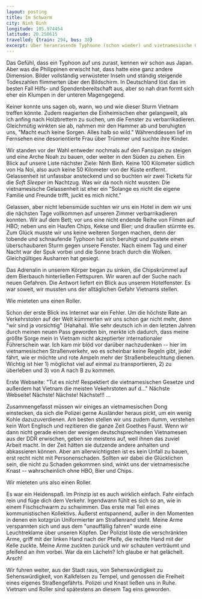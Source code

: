 ```yaml
---
layout: posting
title: Im Schwarm
city: Ninh Binh
longitude: 105.974454
latitude: 20.250615
travelled: {train: 294, bus: 38}
excerpt: Über heranrasende Typhoone (schon wieder) und vietnamesische Gelassenheit, als auch internationale Führerscheine und das wahre kommunistische Kollektiv.
---
```


Das Gefühl, dass ein Typhoon auf uns zurast, kennen wir schon aus Japan. Aber was die Philippinen erwischt hat, dass hatte eine ganz andere Dimension. Bilder vollständig verwüsteter Inseln und ständig steigende Todeszahlen flimmerten über den Bildschirm. In Deutschland löst das im besten Fall Hilfs- und Spendenbereitschaft aus, aber so nah dran formt sich eher ein Klumpen in der unteren Magengegend. 

Keiner konnte uns sagen ob, wann, wo und wie dieser Sturm Vietnam treffen könnte. Zudem reagierten die Einheimischen eher gelangweilt, als ich anfing nach Holzbrettern zu suchen, um die Fenster zu verbarrikadieren. Gleichmütig winkten sie ab, nahmen mir den Hammer ab und beruhigten uns, "Macht euch keine Sorgen. Alles halb so wild." Währenddessen lief im Fernsehen eine desorientierte Frau über Trümmer und suchte ihre Kinder.

Wir standen vor der Wahl entweder nochmals auf den Fansipan zu steigen und eine Arche Noah zu bauen, oder weiter in den Süden zu ziehen. Ein Blick auf unsere Liste nächster Ziele: Ninh Binh. Keine 100 Kilometer südlich von Ha Noi, also auch keine 50 Kilometer von der Küste entfernt. Gelassenheit ist unfassbar ansteckend und so buchten wir zwei Tickets für die _Soft Sleeper_ im Nachtzug. Was wir da noch nicht wussten: Die vietnamesische Gelassenheit ist eher ein "Solange es nicht die eigene Familie und Freunde trifft, juckt es mich nicht."

Gelassen, aber nicht lebensmüde suchten wir uns ein Hotel in dem wir uns die nächsten Tage vollkommen auf unseren Zimmer verbarrikadieren konnten. Wir auf dem Bett; vor uns eine nicht endende Reihe von Filmen auf HBO; neben uns ein Haufen Chips, Kekse und Bier; und draußen stürmte es. Zum Glück musste wir uns keine weiteren Sorgen machen, denn der tobende und schnaufende Typhoon hat sich beruhigt und pustete einen überschaubaren Sturm gegen unsere Fenster. Nach einem Tag und einer Nacht war der Spuk vorbei und die Sonne brach durch die Wolken. Gleichgültiges Ausharren hat gesiegt.

Das Adrenalin in unserem Körper began zu sinken, die Chipskrümmel auf dem Bierbauch hinterließen Fettspuren. Wir waren auf der Suche nach neuen Gefahren. Die Antwort liefert ein Blick aus unserem Hotelfenster. Es war soweit, wir mussten uns der alltäglichen Gefahr Vietnams stellen. 

Wie mieteten uns einen Roller. 

Schon der erste Blick ins Internet war ein Fehler. Um die höchste Rate an Verkehrstoten auf der Welt kümmerten wir uns schon gar nicht mehr, denn "wir sind ja vorsichtig" (Hahaha). Wie sehr deutsch ich in den letzten Jahren durch meinen neuen Pass geworden bin, merkte ich dadurch, dass meine größte Sorge mein in Vietnam nicht akzeptierter internationaler Führerschein war. Ich kam mir blöd vor darüber nachzudenken -- hier im vietnamesischen Straßenverkehr, wo es scheinbar keine Regeln gibt, jeder fährt, wie er möchte und rote Ampeln mehr der Straßenbeleuchtung dienen. Wichtig ist hier 1) möglichst viel auf einmal zu transportieren, 2) zu überleben und 3) von A nach B zu kommen. 

Erste Webseite: "Tut es nicht! Respektiert die vietnamesischen Gesetze und außerdem hat Vietnam die meisten Vekehrstoten auf d..." Nächste Webseite! Nächste! Nächste! Nächste!!! ...

Zusammengefasst müssen wir einiges an vietnamesischen Dong einstecken, da sich die Polizei gerne Ausländer heraus pickt, um ein wenig Kohle dazuzuverdienen. Am besten stellen wir uns zudem dumm, verstehen kein Wort Englisch und rezitieren die ganze Zeit Goethes Faust. Wenn wir dann nicht gerade einen der wenigen deutschsprechenden Vietnamesen aus der DDR erwischen, geben sie meistens auf, weil ihnen das zuviel Arbeit macht. In der Zeit hätten sie dutzende andere anhalten und abkassieren können. Aber am allerwichtigsten ist es kein Unfall zu bauen, erst recht nicht mit Personenschaden. Sollten wir dabei die Glücklichen sein, die nicht zu Schaden gekommen sind, winkt uns der vietnamesische Knast -- wahrscheinlich ohne HBO, Bier und Chips.

Wir mieteten uns also einen Roller.

Es war ein Heidenspaß. Im Prinzip ist es auch wirklich einfach. Fahr einfach rein und füge dich dem Verkehr. Irgendwann fühlt es sich so an, wie in einem Fischschwarm zu schwimmen. Das erste mal Teil eines kommunistischen Kollektivs. Äußerst entspannend, außer in den Momenten in denen ein kotzgrün Uniformierter am Straßenrand steht. Meine Arme verspannten sich und aus dem "unauffällig fahren" wurde eine Leuchtreklame über unseren Köpfen. Der Polizist löste die verschränkten Arme, griff mit der linken Hand nach der Pfeife, die rechte Hand mit der Kelle zuckte. Meine Arme zuckten zurück und wir schauten verträumt und pfeifend an ihm vorbei. War da ein Lächeln? Ich glaube er hat gelächelt. Arsch! 

Wir fuhren weiter, aus der Stadt raus, von Sehenswürdigkeit zu Sehenswürdigkeit, von Kalkfelsen zu Tempel, und genossen die Freiheit eines eigenes Straßengefährts. Polizei und Knast ließen uns in Ruhe. Vietnam und Roller sind spätestens an diesem Tag eins geworden.

